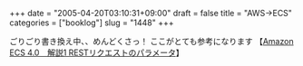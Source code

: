 +++
date = "2005-04-20T03:10:31+09:00"
draft = false
title = "AWS-&gt;ECS"
categories = ["booklog"]
slug = "1448"
+++

ごりごり書き換え中、、めんどくさっ！
ここがとても参考になります
【<a href="http://www.goodpic.com/mt/archives2/2004/10/amazon_ecs_401.html" target="_blank">Amazon ECS 4.0　解説1 RESTリクエストのパラメータ</a>】
